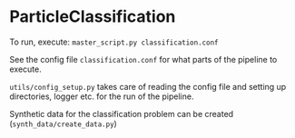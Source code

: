# ParticleClassification

To run, execute: `master_script.py classification.conf`

See the config file `classification.conf` for what parts of the pipeline to execute.

`utils/config_setup.py` takes care of reading the config file and setting up directories, logger etc. for the run of the pipeline.

Synthetic data for the classification problem can be created (`synth_data/create_data.py`)